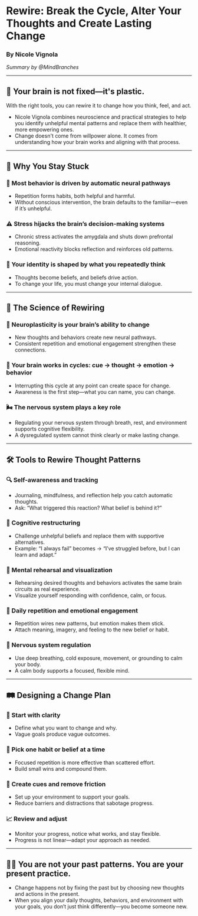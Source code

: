 # Rewire: Break the Cycle, Alter Your Thoughts and Create Lasting Change
### By Nicole Vignola  
_Summary by @MindBranches_

---

## 🌟 Your brain is not fixed—it's plastic.
With the right tools, you can rewire it to change how you think, feel, and act.

- Nicole Vignola combines neuroscience and practical strategies to help you identify unhelpful mental patterns and replace them with healthier, more empowering ones.
- Change doesn't come from willpower alone. It comes from understanding how your brain works and aligning with that process.

---

## 🧠 Why You Stay Stuck

### 🔁 Most behavior is driven by automatic neural pathways
- Repetition forms habits, both helpful and harmful.
- Without conscious intervention, the brain defaults to the familiar—even if it’s unhelpful.

### ⚠️ Stress hijacks the brain’s decision-making systems
- Chronic stress activates the amygdala and shuts down prefrontal reasoning.
- Emotional reactivity blocks reflection and reinforces old patterns.

### 🧍 Your identity is shaped by what you repeatedly think
- Thoughts become beliefs, and beliefs drive action.
- To change your life, you must change your internal dialogue.

---

## 🔬 The Science of Rewiring

### 🔄 Neuroplasticity is your brain’s ability to change
- New thoughts and behaviors create new neural pathways.
- Consistent repetition and emotional engagement strengthen these connections.

### 🔁 Your brain works in cycles: cue → thought → emotion → behavior
- Interrupting this cycle at any point can create space for change.
- Awareness is the first step—what you can name, you can change.

### 🌬 The nervous system plays a key role
- Regulating your nervous system through breath, rest, and environment supports cognitive flexibility.
- A dysregulated system cannot think clearly or make lasting change.

---

## 🛠️ Tools to Rewire Thought Patterns

### 🔍 Self-awareness and tracking
- Journaling, mindfulness, and reflection help you catch automatic thoughts.
- Ask: “What triggered this reaction? What belief is behind it?”

### 🧠 Cognitive restructuring
- Challenge unhelpful beliefs and replace them with supportive alternatives.
- Example: “I always fail” becomes → “I’ve struggled before, but I can learn and adapt.”

### 🎯 Mental rehearsal and visualization
- Rehearsing desired thoughts and behaviors activates the same brain circuits as real experience.
- Visualize yourself responding with confidence, calm, or focus.

### 🔁 Daily repetition and emotional engagement
- Repetition wires new patterns, but emotion makes them stick.
- Attach meaning, imagery, and feeling to the new belief or habit.

### 🧘 Nervous system regulation
- Use deep breathing, cold exposure, movement, or grounding to calm your body.
- A calm body supports a focused, flexible mind.

---

## 🛤 Designing a Change Plan

### 🧭 Start with clarity
- Define what you want to change and why.
- Vague goals produce vague outcomes.

### 🎯 Pick one habit or belief at a time
- Focused repetition is more effective than scattered effort.
- Build small wins and compound them.

### 🧹 Create cues and remove friction
- Set up your environment to support your goals.
- Reduce barriers and distractions that sabotage progress.

### 📈 Review and adjust
- Monitor your progress, notice what works, and stay flexible.
- Progress is not linear—adapt your approach as needed.

---

## 🧍‍♀️ You are not your past patterns. You are your present practice.

- Change happens not by fixing the past but by choosing new thoughts and actions in the present.
- When you align your daily thoughts, behaviors, and environment with your goals, you don’t just think differently—you become someone new.

